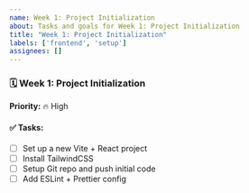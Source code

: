 ```yaml
---
name: Week 1: Project Initialization
about: Tasks and goals for Week 1: Project Initialization
title: "Week 1: Project Initialization"
labels: ['frontend', 'setup']
assignees: []
---
```


### 🗓️ Week 1: Project Initialization

**Priority:** 🔥 High

#### ✅ Tasks:
- [ ] Set up a new Vite + React project
- [ ] Install TailwindCSS
- [ ] Setup Git repo and push initial code
- [ ] Add ESLint + Prettier config
